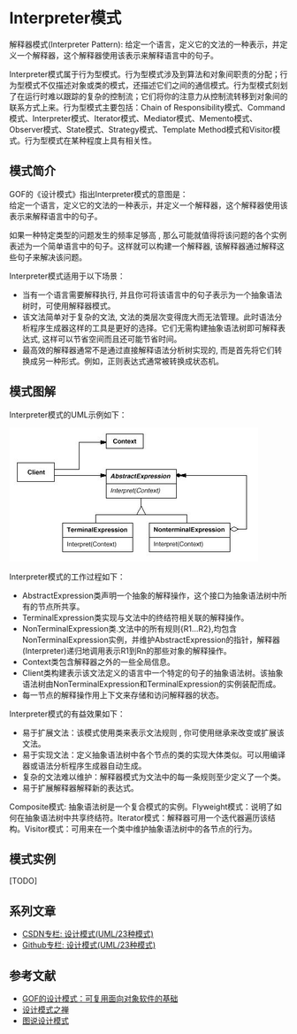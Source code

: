 # Interpreter模式

解释器模式(Interpreter Pattern): 给定一个语言，定义它的文法的一种表示，并定义一个解释器，这个解释器使用该表示来解释语言中的句子。

Interpreter模式属于行为型模式。行为型模式涉及到算法和对象间职责的分配；行为型模式不仅描述对象或类的模式，还描述它们之间的通信模式。行为型模式刻划了在运行时难以跟踪的复杂的控制流；它们将你的注意力从控制流转移到对象间的联系方式上来。行为型模式主要包括：Chain of Responsibility模式、Command模式、Interpreter模式、Iterator模式、Mediator模式、Memento模式、Observer模式、State模式、Strategy模式、Template Method模式和Visitor模式。行为型模式在某种程度上具有相关性。

## 模式简介

GOF的《设计模式》指出Interpreter模式的意图是：  
给定一个语言，定义它的文法的一种表示，并定义一个解释器，这个解释器使用该表示来解释语言中的句子。

如果一种特定类型的问题发生的频率足够高 , 那么可能就值得将该问题的各个实例表述为一个简单语言中的句子。这样就可以构建一个解释器, 该解释器通过解释这些句子来解决该问题。

Interpreter模式适用于以下场景：

- 当有一个语言需要解释执行, 并且你可将该语言中的句子表示为一个抽象语法树时，可使用解释器模式。
- 该文法简单对于复杂的文法, 文法的类层次变得庞大而无法管理。此时语法分析程序生成器这样的工具是更好的选择。它们无需构建抽象语法树即可解释表达式, 这样可以节省空间而且还可能节省时间。
- 最高效的解释器通常不是通过直接解释语法分析树实现的, 而是首先将它们转换成另一种形式。例如，正则表达式通常被转换成状态机。

## 模式图解

Interpreter模式的UML示例如下：

![Interpreter模式示例](../images/behavioral_interpreter.jpg)

Interpreter模式的工作过程如下：

- AbstractExpression类声明一个抽象的解释操作，这个接口为抽象语法树中所有的节点所共享。
- TerminalExpression类实现与文法中的终结符相关联的解释操作。
- NonTerminalExpression类.文法中的所有规则{R1...R2},均包含NonTerminalExpression实例，并维护AbstractExpression的指针，解释器(Interpreter)递归地调用表示R1到Rn的那些对象的解释操作。
- Context类包含解释器之外的一些全局信息。
- Client类构建表示该文法定义的语言中一个特定的句子的抽象语法树。该抽象语法树由NonTerminalExpression和TerminalExpression的实例装配而成。
- 每一节点的解释操作用上下文来存储和访问解释器的状态。

Interpreter模式的有益效果如下：

- 易于扩展文法：该模式使用类来表示文法规则 , 你可使用继承来改变或扩展该文法。
- 易于实现文法：定义抽象语法树中各个节点的类的实现大体类似。可以用编译器或语法分析程序生成器自动生成。
- 复杂的文法难以维护：解释器模式为文法中的每一条规则至少定义了一个类。
- 易于扩展解释器解释新的表达式。

Composite模式: 抽象语法树是一个复合模式的实例。Flyweight模式：说明了如何在抽象语法树中共享终结符。Iterator模式：解释器可用一个迭代器遍历该结构。Visitor模式：可用来在一个类中维护抽象语法树中的各节点的行为。

## 模式实例

[TODO]

## 系列文章

- [CSDN专栏: 设计模式(UML/23种模式)](https://blog.csdn.net/column/details/27399.html)
- [Github专栏: 设计模式(UML/23种模式)](https://github.com/media-tm/MTDesignPattern)

## 参考文献

- [GOF的设计模式：可复用面向对象软件的基础](http://item.jd.com/10057319.html)
- [设计模式之禅](http://item.jd.com/11414555.html)
- [图说设计模式](https://github.com/me115/design_patterns)